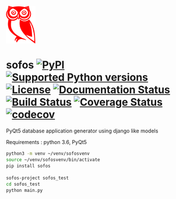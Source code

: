 ![sofos logo](sofos.png)
# sofos [![PyPI](https://img.shields.io/pypi/v/sofos.svg?label=version)](https://pypi.python.org/pypi/sofos) [![Supported Python versions](https://img.shields.io/pypi/pyversions/sofos.svg?style=flat)](https://pypi.python.org/pypi/sofos/) [![License](https://img.shields.io/github/license/tedlaz/sofos.svg?style=flat)](https://github.com/tedlaz/sofos/blob/master/LICENSE) [![Documentation Status](https://readthedocs.org/projects/sofos/badge/?version=latest)](http://sofos.readthedocs.io/en/latest/?badge=latest) [![Build Status](https://travis-ci.org/tedlaz/sofos.svg?branch=master)](https://travis-ci.org/tedlaz/sofos) [![Coverage Status](https://coveralls.io/repos/github/tedlaz/sofos/badge.svg?branch=master)](https://coveralls.io/github/tedlaz/sofos?branch=master) [![codecov](https://codecov.io/gh/tedlaz/sofos/branch/master/graph/badge.svg)](https://codecov.io/gh/tedlaz/sofos)
PyQt5 database application generator using django like models

Requirements : python 3.6, PyQt5

```bash
python3 -m venv ~/venv/sofosvenv
source ~/venv/sofosvenv/bin/activate
pip install sofos

sofos-project sofos_test
cd sofos_test
python main.py
```

